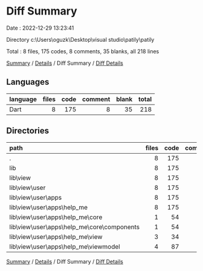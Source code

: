 # Diff Summary

Date : 2022-12-29 13:23:41

Directory c:\\Users\\oguzk\\Desktop\\visual studio\\patily\\patily

Total : 8 files,  175 codes, 8 comments, 35 blanks, all 218 lines

[Summary](results.md) / [Details](details.md) / Diff Summary / [Diff Details](diff-details.md)

## Languages
| language | files | code | comment | blank | total |
| :--- | ---: | ---: | ---: | ---: | ---: |
| Dart | 8 | 175 | 8 | 35 | 218 |

## Directories
| path | files | code | comment | blank | total |
| :--- | ---: | ---: | ---: | ---: | ---: |
| . | 8 | 175 | 8 | 35 | 218 |
| lib | 8 | 175 | 8 | 35 | 218 |
| lib\\view | 8 | 175 | 8 | 35 | 218 |
| lib\\view\\user | 8 | 175 | 8 | 35 | 218 |
| lib\\view\\user\\apps | 8 | 175 | 8 | 35 | 218 |
| lib\\view\\user\\apps\\help_me | 8 | 175 | 8 | 35 | 218 |
| lib\\view\\user\\apps\\help_me\\core | 1 | 54 | 0 | 3 | 57 |
| lib\\view\\user\\apps\\help_me\\core\\components | 1 | 54 | 0 | 3 | 57 |
| lib\\view\\user\\apps\\help_me\\view | 3 | 34 | 2 | 7 | 43 |
| lib\\view\\user\\apps\\help_me\\viewmodel | 4 | 87 | 6 | 25 | 118 |

[Summary](results.md) / [Details](details.md) / Diff Summary / [Diff Details](diff-details.md)